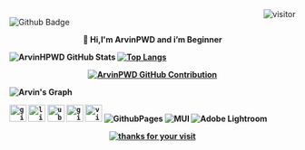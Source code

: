 <a href="https://komarev.com/ghpvc/?username=ArvinPWD">
  
  <img align="right" src="https://komarev.com/ghpvc/?username=ArvinPWD&label=Visitors&color=0e75b6&style=flat" alt="visitor" />
</a>

![Github Badge](https://img.shields.io/badge/-Github%20-2088FF?style=flat&logo=Github&logoColor=white)

<p align="center"><strong>👋 Hi,I'm ArvinPWD and i’m Beginner <strong></p>

![ArvinHPWD GitHub Stats](https://github-readme-stats.vercel.app/api?username=ArvinPWD&layout=compact&show_icons=true&include_all_commits=true)
[![Top Langs](https://github-readme-stats.vercel.app/api/top-langs/?username=ArvinPWD&layout=compact&show_icons=true&hide_border=true)](https://github.com/ArvinPWD)

<p align="center">
  <a href="https://github.com/ArvinPWD">
    <img src="https://github-profile-summary-cards.vercel.app/api/cards/profile-details?username=ArvinPWD&theme=radical" alt="ArvinPWD GitHub Contribution"/>
  </a>
</p>

![Arvin's Graph](https://github-readme-activity-graph.vercel.app/graph?username=ArvinPWD&custom_title=Arvin's%20GitHub%20Activity%20Graph&bg_color=0D1117&color=7F3FBF&line=7F3FBF&point=7F3FBF&area_color=FFFFFF&title_color=FFFFFF&area=true)

<code><img title="GitHub" alt="github" width="30px" src="https://cdn.jsdelivr.net/gh/devicons/devicon/icons/github/github-original.svg" /></code>
<code><img title="Linux" alt="linux" width="30px" src="https://cdn.jsdelivr.net/gh/devicons/devicon/icons/linux/linux-original.svg" /></code>
<code><img title="Ubuntu" alt="ubuntu" width="30px" src="https://cdn.jsdelivr.net/gh/devicons/devicon/icons/ubuntu/ubuntu-plain.svg" /></code>
<code><img title="Git" alt="git" width="30px" src="https://cdn.jsdelivr.net/gh/devicons/devicon/icons/git/git-original.svg" /></code>
<code><img title="VS Code" alt="visual studio code" width="30px" src="https://cdn.jsdelivr.net/gh/devicons/devicon/icons/vscode/vscode-original.svg" /></code>
![GithubPages](https://img.shields.io/badge/github%20pages-121013?style=for-the-badge&logo=github&logoColor=white) ![MUI](https://img.shields.io/badge/MUI-%230081CB.svg?style=for-the-badge&logo=mui&logoColor=white) ![Adobe Lightroom](https://img.shields.io/badge/Adobe%20Lightroom-31A8FF.svg?style=for-the-badge&logo=Adobe%20Lightroom&logoColor=white) 

<div align="center">
    <a href="https://git.io/typing-svg">
        <img alt="thanks for your visit" src="https://readme-typing-svg.demolab.com?font=Roboto+Slab&size=22&pause=1000&color=7E3ACECE&center=true&vCenter=true&width=435&lines=Thanks+for+your+visit!" >
    </a>
</div>
